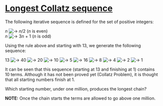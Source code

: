 # [Longest Collatz sequence](http://projecteuler.net/problem=14)

The following iterative sequence is defined for the set of positive integers:

<var>n</var> ![→](/Volumes/HDD_KS/source/project_euler/vender/bundle/ruby/2.2.0/gems/euler-manager-0.1.1/config/../data/images/symbol_maps.gif) <var>n</var>/2 (<var>n</var> is even)  
<var>n</var> ![→](/Volumes/HDD_KS/source/project_euler/vender/bundle/ruby/2.2.0/gems/euler-manager-0.1.1/config/../data/images/symbol_maps.gif) 3<var>n</var> + 1 (<var>n</var> is odd)

Using the rule above and starting with 13, we generate the following sequence:

13 ![→](/Volumes/HDD_KS/source/project_euler/vender/bundle/ruby/2.2.0/gems/euler-manager-0.1.1/config/../data/images/symbol_maps.gif) 40 ![→](/Volumes/HDD_KS/source/project_euler/vender/bundle/ruby/2.2.0/gems/euler-manager-0.1.1/config/../data/images/symbol_maps.gif) 20 ![→](/Volumes/HDD_KS/source/project_euler/vender/bundle/ruby/2.2.0/gems/euler-manager-0.1.1/config/../data/images/symbol_maps.gif) 10 ![→](/Volumes/HDD_KS/source/project_euler/vender/bundle/ruby/2.2.0/gems/euler-manager-0.1.1/config/../data/images/symbol_maps.gif) 5 ![→](/Volumes/HDD_KS/source/project_euler/vender/bundle/ruby/2.2.0/gems/euler-manager-0.1.1/config/../data/images/symbol_maps.gif) 16 ![→](/Volumes/HDD_KS/source/project_euler/vender/bundle/ruby/2.2.0/gems/euler-manager-0.1.1/config/../data/images/symbol_maps.gif) 8 ![→](/Volumes/HDD_KS/source/project_euler/vender/bundle/ruby/2.2.0/gems/euler-manager-0.1.1/config/../data/images/symbol_maps.gif) 4 ![→](/Volumes/HDD_KS/source/project_euler/vender/bundle/ruby/2.2.0/gems/euler-manager-0.1.1/config/../data/images/symbol_maps.gif) 2 ![→](/Volumes/HDD_KS/source/project_euler/vender/bundle/ruby/2.2.0/gems/euler-manager-0.1.1/config/../data/images/symbol_maps.gif) 1

It can be seen that this sequence (starting at 13 and finishing at 1) contains 10 terms. Although it has not been proved yet (Collatz Problem), it is thought that all starting numbers finish at 1.

Which starting number, under one million, produces the longest chain?

**NOTE:** Once the chain starts the terms are allowed to go above one million.

